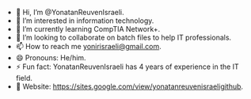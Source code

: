 - 👋 Hi, I’m @YonatanReuvenIsraeli.
- 👀 I’m interested in information technology.
- 🌱 I’m currently learning CompTIA Network+.
- 💞️ I’m looking to collaborate on batch files to help IT professionals.
- 📫 How to reach me yonirisraeli@gmail.com.
- 😄 Pronouns: He/him.
- ⚡ Fun fact: YonatanReuvenIsraeli has 4 years of experience in the IT field.
- 🔗 Website: https://sites.google.com/view/yonatanreuvenisraeligithub.

<!---
YonatanReuvenIsraeli/YonatanReuvenIsraeli is a ✨ special ✨ repository because its `README.md` (this file) appears on your GitHub profile.
You can click the Preview link to take a look at your changes.
--->
